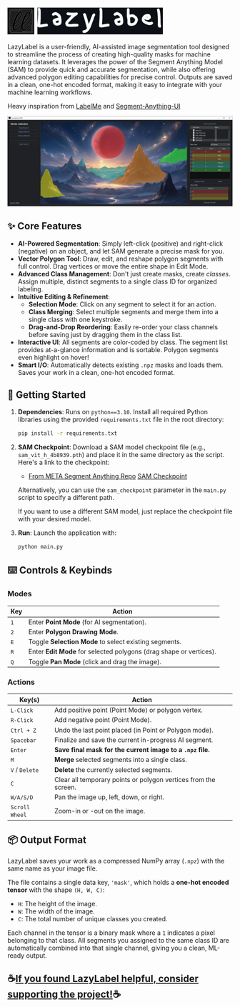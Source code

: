 # <img src="demo_pictures/logo2.png" alt="LazyLabel Logo" style="height:60px; vertical-align:middle;" /> <img src="demo_pictures/logo_black.png" alt="LazyLabel Cursive" style="height:60px; vertical-align:middle;" />
LazyLabel is a user-friendly, AI-assisted image segmentation tool designed to streamline the process of creating high-quality masks for machine learning datasets. It leverages the power of the Segment Anything Model (SAM) to provide quick and accurate segmentation, while also offering advanced polygon editing capabilities for precise control. Outputs are saved in a clean, one-hot encoded format, making it easy to integrate with your machine learning workflows.

Heavy inspiration from [LabelMe](https://github.com/wkentaro/labelme?tab=readme-ov-file#installation) and [Segment-Anything-UI](https://github.com/branislavhesko/segment-anything-ui/tree/main)

![LazyLabel Screenshot](demo_pictures/gui.PNG)

## ✨ Core Features

* **AI-Powered Segmentation**: Simply left-click (positive) and right-click (negative) on an object, and let SAM generate a precise mask for you.
* **Vector Polygon Tool**: Draw, edit, and reshape polygon segments with full control. Drag vertices or move the entire shape in Edit Mode.
* **Advanced Class Management**: Don't just create masks, create *classes*. Assign multiple, distinct segments to a single class ID for organized labeling.
* **Intuitive Editing & Refinement**:
    * **Selection Mode**: Click on any segment to select it for an action.
    * **Class Merging**: Select multiple segments and merge them into a single class with one keystroke.
    * **Drag-and-Drop Reordering**: Easily re-order your class channels before saving just by dragging them in the class list.
* **Interactive UI**: All segments are color-coded by class. The segment list provides at-a-glance information and is sortable. Polygon segments even highlight on hover!
* **Smart I/O**: Automatically detects existing `.npz` masks and loads them. Saves your work in a clean, one-hot encoded format.

## 🚀 Getting Started

1.  **Dependencies**: Runs on `python==3.10`. Install all required Python libraries using the provided `requirements.txt` file in the root directory:
    ```bash
    pip install -r requirements.txt
    ```
2.  **SAM Checkpoint**: Download a SAM model checkpoint file (e.g., `sam_vit_h_4b8939.pth`) and place it in the same directory as the script. Here's a link to the checkpoint:
    - [From META Segment Anything Repo](https://github.com/facebookresearch/segment-anything) [SAM Checkpoint](https://dl.fbaipublicfiles.com/segment_anything/sam_vit_h_4b8939.pth)

    Alternatively, you can use the `sam_checkpoint` parameter in the `main.py` script to specify a different path.

    If you want to use a different SAM model, just replace the checkpoint file with your desired model.
3.  **Run**: Launch the application with:
    ```bash
    python main.py
    ```

## ⌨️ Controls & Keybinds

### Modes
| Key | Action |
|---|---|
| `1` | Enter **Point Mode** (for AI segmentation). |
| `2` | Enter **Polygon Drawing Mode**. |
| `E` | Toggle **Selection Mode** to select existing segments. |
| `R` | Enter **Edit Mode** for selected polygons (drag shape or vertices). |
| `Q` | Toggle **Pan Mode** (click and drag the image). |

### Actions
| Key(s)         | Action                                                                 |
|----------------|------------------------------------------------------------------------|
| `L-Click`      | Add positive point (Point Mode) or polygon vertex.                     |
| `R-Click`      | Add negative point (Point Mode).                                       |
| `Ctrl + Z`     | Undo the last point placed (in Point or Polygon mode).                 |
| `Spacebar`     | Finalize and save the current in-progress AI segment.                  |
| `Enter`        | **Save final mask for the current image to a `.npz` file.**            |
| `M`            | **Merge** selected segments into a single class.                       |
| `V` / `Delete` | **Delete** the currently selected segments.                            |
| `C`            | Clear all temporary points or polygon vertices from the screen.        |
| `W/A/S/D`      | Pan the image up, left, down, or right.                                |
| `Scroll Wheel` | Zoom-in or -out on the image.                                          |

## 📦 Output Format

LazyLabel saves your work as a compressed NumPy array (`.npz`) with the same name as your image file.

The file contains a single data key, `'mask'`, which holds a **one-hot encoded tensor** with the shape `(H, W, C)`:
* `H`: The height of the image.
* `W`: The width of the image.
* `C`: The total number of unique classes you created.

Each channel in the tensor is a binary mask where a `1` indicates a pixel belonging to that class. All segments you assigned to the same class ID are automatically combined into that single channel, giving you a clean, ML-ready output.

## ☕[If you found LazyLabel helpful, consider supporting the project!](https://buymeacoffee.com/dexless)☕
